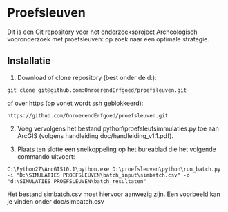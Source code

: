 Proefsleuven
============

Dit is een Git repository voor het onderzoeksproject Archeologisch vooronderzoek met proefsleuven: op zoek naar een optimale strategie.

Installatie
-----------

1. Download of clone repository (best onder de d:\):

 ```
 git clone git@github.com:OnroerendErfgoed/proefsleuven.git
 ```

 of over https (op vonet wordt ssh geblokkeerd):

 ```
 https://github.com/OnroerendErfgoed/proefsleuven.git
 ```

2. Voeg vervolgens het bestand python\proefsleufsimmulaties.py toe aan ArcGIS (volgens handleiding doc/handleiding_v1.1.pdf).

3. Plaats ten slotte een snelkoppeling op het bureablad die het volgende commando uitvoert:

 ```
 C:\Python27\ArcGIS10.1\python.exe D:\proefsleuven\python\run_batch.py -i "D:\SIMULATIES PROEFSLEUVEN\batch_input\simbatch.csv" -o  "d:\SIMULATIES PROEFSLEUVEN\batch_resultaten" 
 ```

 Het bestand simbatch.csv moet hiervoor aanwezig zijn. Een voorbeeld kan je vinden onder doc/simbatch.csv
